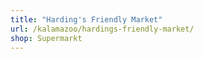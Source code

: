```yaml
---
title: "Harding's Friendly Market"
url: /kalamazoo/hardings-friendly-market/
shop: Supermarkt
---
```

